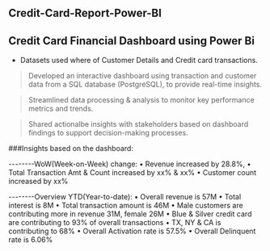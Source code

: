 ## Credit-Card-Report-Power-BI
## Credit Card Financial Dashboard using Power Bi

* Datasets used where of Customer Details and Credit card transactions.

> Developed an interactive dashboard using transaction and customer data from a SQL database (PostgreSQL), 
to provide real-time insights.

> Streamlined data processing & analysis to monitor key performance metrics and trends.

> Shared actionalbe insights with stakeholders based on dashboard findings to support decision-making processes.

###Insights based on the dashboard:

--------WoW(Week-on-Week) change:
• Revenue increased by 28.8%,
• Total Transaction Amt & Count increased by xx% & xx%
• Customer count increased by xx%

--------Overview YTD(Year-to-date):
• Overall revenue is 57M
• Total interest is 8M
• Total transaction amount is 46M
• Male customers are contributing more in revenue 31M, female 26M
• Blue & Silver credit card are contributing to 93% of overall
transactions
• TX, NY & CA is contributing to 68%
• Overall Activation rate is 57.5%
• Overall Delinquent rate is 6.06%
